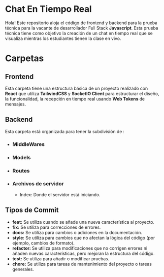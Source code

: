 
# Chat En Tiempo Real 

Hola! Este repositorio aloja el código de frontend y backend para la prueba técnica para la vacante de desarrollador Full Stack **Javascript**. Esta prueba técnica tiene como objetivo la creación de un chat en tiempo real que se visualiza mientras los estudiantes tienen la clase en vivo.

# Carpetas

## Frontend

Esta carpeta tiene una estructura básica de un proyecto realizado con **React** que utiliza **TailwindCSS** y **SocketIO Client** para estructurar el diseño, la funcionalidad, la recepción en tiempo real usando **Web Tokens** de mensajes. 

## Backend

Esta carpeta está organizada para tener la subdivisión de :
 - ### MiddleWares
 - ### Models
 - ### Routes
 - ### Archivos de servidor
	 - Index: Donde el servidor está iniciando.

## Tipos de Commit

 - **feat:** Se utiliza cuando se añade una nueva característica al proyecto.
 - **fix:** Se utiliza para correcciones de errores.
 - **docs:** Se utiliza para cambios o adiciones en la documentación.
 - **style:** Se utiliza para cambios que no afectan la lógica del código (por ejemplo, cambios de formato).
 - **refactor:** Se utiliza para modificaciones que no corrigen errores ni añaden nuevas características, pero mejoran la estructura del código.
 - **test:** Se utiliza para añadir o modificar pruebas.
 - **chore:** Se utiliza para tareas de mantenimiento del proyecto o tareas generales.
